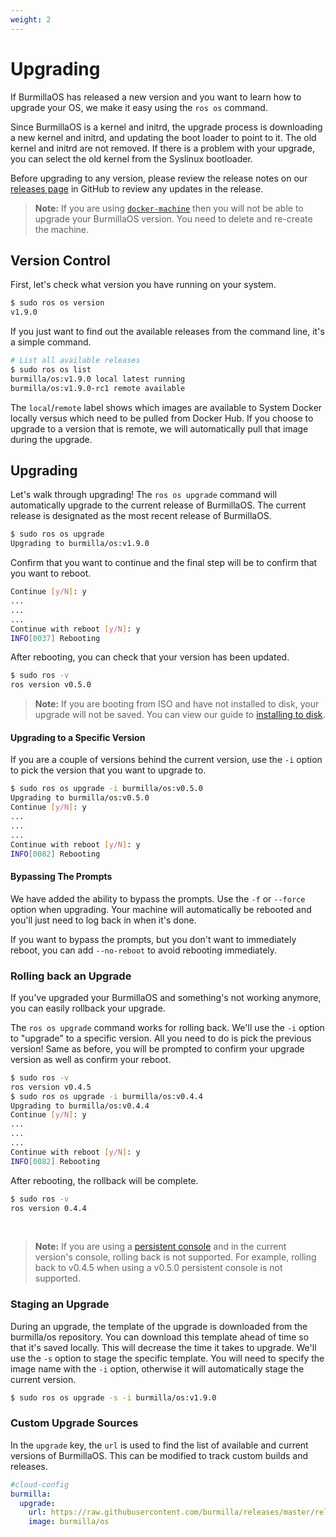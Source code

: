 ```yaml
---
weight: 2
---
```

# Upgrading

If BurmillaOS has released a new version and you want to learn how to upgrade your OS, we make it easy using the `ros os` command.

Since BurmillaOS is a kernel and initrd, the upgrade process is downloading a new kernel and initrd, and updating the boot loader to point to it. The old kernel and initrd are not removed. If there is a problem with your upgrade, you can select the old kernel from the Syslinux bootloader.

Before upgrading to any version, please review the release notes on our [releases page](https://github.com/burmilla/os/releases) in GitHub to review any updates in the release.

> **Note:** If you are using [`docker-machine`](/docs/installation/workstation/docker-machine) then you will not be able to upgrade your BurmillaOS version. You need to delete and re-create the machine.


## Version Control

First, let's check what version you have running on your system.

```bash
$ sudo ros os version
v1.9.0
```

If you just want to find out the available releases from the command line, it's a simple command.

```bash
# List all available releases
$ sudo ros os list
burmilla/os:v1.9.0 local latest running
burmilla/os:v1.9.0-rc1 remote available
```

The `local`/`remote` label shows which images are available to System Docker locally versus which need to be pulled from Docker Hub. If you choose to upgrade to a version that is remote, we will automatically pull that image during the upgrade.

## Upgrading

Let's walk through upgrading! The `ros os upgrade` command will automatically upgrade to the current release of BurmillaOS. The current release is designated as the most recent release of BurmillaOS.

```bash
$ sudo ros os upgrade
Upgrading to burmilla/os:v1.9.0
```

Confirm that you want to continue and the final step will be to confirm that you want to reboot.

```bash
Continue [y/N]: y
...
...
...
Continue with reboot [y/N]: y
INFO[0037] Rebooting
```

After rebooting, you can check that your version has been updated.

```bash
$ sudo ros -v
ros version v0.5.0
```

> **Note:** If you are booting from ISO and have not installed to disk, your upgrade will not be saved. You can view our guide to [installing to disk](/docs/installation/server/install-to-disk).

#### Upgrading to a Specific Version

If you are a couple of versions behind the current version, use the `-i` option to pick the version that you want to upgrade to.

```bash
$ sudo ros os upgrade -i burmilla/os:v0.5.0
Upgrading to burmilla/os:v0.5.0
Continue [y/N]: y
...
...
...
Continue with reboot [y/N]: y
INFO[0082] Rebooting
```

#### Bypassing The Prompts

We have added the ability to bypass the prompts. Use the `-f` or `--force` option when upgrading. Your machine will automatically be rebooted and you'll just need to log back in when it's done.

If you want to bypass the prompts, but you don't want to immediately reboot, you can add `--no-reboot` to avoid rebooting immediately.

### Rolling back an Upgrade

If you've upgraded your BurmillaOS and something's not working anymore, you can easily rollback your upgrade.

The `ros os upgrade` command works for rolling back. We'll use the `-i` option to "upgrade" to a specific version. All you need to do is pick the previous version! Same as before, you will be prompted to confirm your upgrade version as well as confirm your reboot.

```bash
$ sudo ros -v
ros version v0.4.5
$ sudo ros os upgrade -i burmilla/os:v0.4.4
Upgrading to burmilla/os:v0.4.4
Continue [y/N]: y
...
...
...
Continue with reboot [y/N]: y
INFO[0082] Rebooting
```
After rebooting, the rollback will be complete.

```bash
$ sudo ros -v
ros version 0.4.4
```

<br>

> **Note:** If you are using a [persistent console](/docs/installation/custom-builds/custom-console#console-persistence) and in the current version's console, rolling back is not supported. For example, rolling back to v0.4.5 when using a v0.5.0 persistent console is not supported.

### Staging an Upgrade

During an upgrade, the template of the upgrade is downloaded from the burmilla/os repository. You can download this template ahead of time so that it's saved locally. This will decrease the time it takes to upgrade. We'll use the `-s` option to stage the specific template. You will need to specify the image name with the `-i` option, otherwise it will automatically stage the current version.

```bash
$ sudo ros os upgrade -s -i burmilla/os:v1.9.0
```

### Custom Upgrade Sources

In the `upgrade` key, the `url` is used to find the list of available and current versions of BurmillaOS. This can be modified to track custom builds and releases.

```yaml
#cloud-config
burmilla:
  upgrade:
    url: https://raw.githubusercontent.com/burmilla/releases/master/releases.yml
    image: burmilla/os
```
